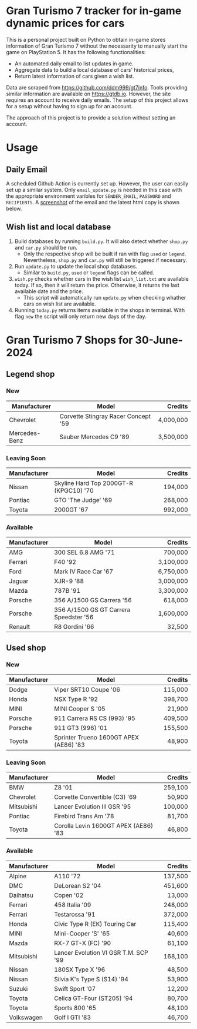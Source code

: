 # Gran Turismo 7 tracker for in-game dynamic prices for cars

This is a personal project built on Python to obtain in-game stores information of Gran Turismo 7 without the necessarity to manually start the game on PlayStation 5. It has the following functionalities:

- An automated daily email to list updates in game.
- Aggregate data to build a local database of cars' historical prices,
- Return latest information of cars given a wish list.

Data are scraped from https://github.com/ddm999/gt7info. Tools providing similar information are available on https://gtdb.io. However, the site requires an account to receive daily emails. The setup of this project allows for a setup without having to sign up for an account.

The approach of this project is to provide a solution without setting an account.

# Usage

## Daily Email

A scheduled Github Action is currently set up. However, the user can easily set up a similar system. Only `email_update.py` is needed in this case with the appropriate environment varibles for `SENDER_EMAIL`, `PASSWORD` and `RECIPIENTS`. A [screenshot](https://raw.githubusercontent.com/marcohoucheng/Gran-Turismo-7-Price-Tracker/main/data/email_screenshot.png) of the email and the latest html copy is shown below.

## Wish list and local database

1. Build databases by running `build.py`. It will also detect whether `shop.py` and `car.py` should be run.
    - Only the respective shop will be built if ran with flag `used` or `legend`. Nevertheless, `shop.py` and `car.py` will still be triggered if necessary.
2. Run `update.py` to update the local shop databases.
    - Similar to `build.py`, `used` or `legend` flags can be called.
3. `wish.py` checks whether cars in the wish list `wish_list.txt` are available today. If so, then it will return the price. Otherwise, it returns the last available date and the price.
    - This script will automatically run `update.py` when checking whather cars on wish list are available.
4. Running `today.py` returns items available in the shops in terminal. With flag `new` the script will only return new days of the day.


# Gran Turismo 7 Shops for 30-June-2024



## Legend shop

### New
 | Manufacturer | Model | Credits |
 | --- | --- | --: |
|Chevrolet|Corvette Stingray Racer Concept '59|4,000,000|
|Mercedes-Benz|Sauber Mercedes C9 '89|3,500,000|

### Leaving Soon
 | Manufacturer | Model | Credits |
 | --- | --- | --: |
|Nissan|Skyline Hard Top 2000GT-R (KPGC10) '70|194,000|
|Pontiac|GTO 'The Judge' '69|268,000|
|Toyota|2000GT '67|992,000|

### Available
 | Manufacturer | Model | Credits |
 | --- | --- | --: |
|AMG|300 SEL 6.8 AMG '71|700,000|
|Ferrari|F40 '92|3,100,000|
|Ford|Mark IV Race Car '67|6,750,000|
|Jaguar|XJR-9 '88|3,000,000|
|Mazda|787B '91|3,300,000|
|Porsche|356 A/1500 GS Carrera '56|618,000|
|Porsche|356 A/1500 GS GT Carrera Speedster '56|1,600,000|
|Renault|R8 Gordini '66|32,500|


## Used shop

### New
 | Manufacturer | Model | Credits |
 | --- | --- | --: |
|Dodge|Viper SRT10 Coupe '06|115,000|
|Honda|NSX Type R '92|398,700|
|MINI|MINI Cooper S '05|21,900|
|Porsche|911 Carrera RS CS (993) '95|409,500|
|Porsche|911 GT3 (996) '01|155,500|
|Toyota|Sprinter Trueno 1600GT APEX (AE86) '83|48,900|

### Leaving Soon
 | Manufacturer | Model | Credits |
 | --- | --- | --: |
|BMW|Z8 '01|259,100|
|Chevrolet|Corvette Convertible (C3) '69|50,900|
|Mitsubishi|Lancer Evolution III GSR '95|100,000|
|Pontiac|Firebird Trans Am '78|81,700|
|Toyota|Corolla Levin 1600GT APEX (AE86) '83|46,800|

### Available
 | Manufacturer | Model | Credits |
 | --- | --- | --: |
|Alpine|A110 '72|137,500|
|DMC|DeLorean S2 '04|451,600|
|Daihatsu|Copen '02|13,000|
|Ferrari|458 Italia '09|248,000|
|Ferrari|Testarossa '91|372,000|
|Honda|Civic Type R (EK) Touring Car|115,400|
|MINI|Mini-Cooper 'S' '65|40,600|
|Mazda|RX-7 GT-X (FC) '90|61,100|
|Mitsubishi|Lancer Evolution VI GSR T.M. SCP '99|168,100|
|Nissan|180SX Type X '96|48,500|
|Nissan|Silvia K's Type S (S14) '94|53,900|
|Suzuki|Swift Sport '07|12,200|
|Toyota|Celica GT-Four (ST205) '94|80,700|
|Toyota|Sports 800 '65|48,100|
|Volkswagen|Golf I GTI '83|46,700|
